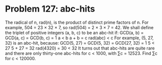 # Problem 127: abc-hits
The radical of n, rad(n), is the product of distinct prime factors of n.
For example, 504 = 23 × 32 × 7, so rad(504) = 2 × 3 × 7 = 42. We shall
define the triplet of positive integers (a, b, c) to be an abc-hit if:
GCD(a, b) = GCD(a, c) = GCD(b, c) = 1 a &lt; b a + b = c rad(abc) &lt; c
For example, (5, 27, 32) is an abc-hit, because: GCD(5, 27) = GCD(5, 32)
= GCD(27, 32) = 1 5 &lt; 27 5 + 27 = 32 rad(4320) = 30 &lt; 32 It turns
out that abc-hits are quite rare and there are only thirty-one abc-hits
for c &lt; 1000, with ∑c = 12523. Find ∑c for c &lt; 120000.
